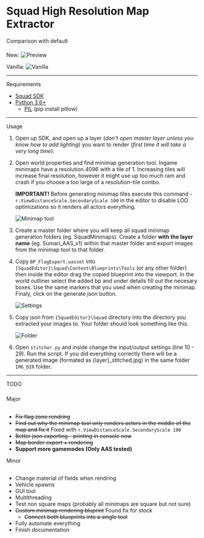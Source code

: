 Squad High Resolution Map Extractor
======


Comparison with default
####

New:
![Preview](Sumari_AAS_v1_stitched.jpg)

Vanilla:
![Vanilla](https://squadmaps.com/full/Sumari_AAS_v1.jpg)

---

Requirements
 * [Squad SDK](https://squad.gamepedia.com/Squad_SDK#Downloading_the_Epic_Games_Launcher)
 * [Python 3.6+](https://www.python.org/)
    * [PIL](https://pypi.org/project/Pillow/) (pip install pillow)


---
Usage
1. Open up SDK, and open up a layer (_don't open master layer unless you know how to add lighting_) you want to render (_first time it will take a very long time_).

2. Open world properties and find minimap generation tool. Ingame minimaps have a resolution 4096 with a tile of 1. Increasing tiles will increase final resolution, however it might use up too much ram and crash if you choose a too large of a resolution-tile combo.

   __IMPORTANT!__ Before generating minimap tiles execute this command - `r.ViewDistanceScale.SecondaryScale 100` in the editor  to disable LOD optimizations so it renders all actors everything.


   ![Minimap tool](https://i.imgur.com/1BvNDQp.png "Minimap tool")

3. Create a master folder where you will keep all squad minimap generation folders (eg. SquadMinimaps). Create a folder __with the layer name__ (eg. Sumari_AAS_v1) within that master folder and export images from the minimap tool to that folder.

4. Copy `BP_FlagExport.uasset` into `{SquadEditor}\Squad\Content\Blueprints\Tools` (or any other folder) then inside the editor drag the copied blueprint into the viewport. In the world outliner select the added bp and under details fill out the necesary boxes. Use the same markers that you used when creating the minimap. Finaly, click on the generate json button.


   ![Settings](https://i.imgur.com/a2uSilC.png)

5. Copy json from `{SquadEditor}\Squad` directory into the directory you extracted your images to. Your folder should look something like this.

   ![Folder](https://i.imgur.com/jLvhANm.png)

6. Open `stitcher.py` and inside change the input/output settings (line 10 - 29). Run the script. If you did everything correctly there will be a generated image (formated as {layer}_stitched.jpg) in the same folder `IMG_DIR` folder.

---

TODO
###

Major
##
* ~~Fix flag zone rendring~~
* ~~Find out why the minimap tool only renders actors in the middle of the map and fix it~~ Fixed with `r.ViewDistanceScale.SecondaryScale 100`
* ~~Better json exporting - printing in console now~~
* ~~Map border export + rendering~~
* __Support more gamemodes (Only AAS tested)__

Minor
##
* Change material of fields when rendring
* Vehicle spawns
* GUI tool
* Multithreading
* Test non square maps (probably all minimaps are square but not sure)
* ~~Custom minimap rendering bluprint~~ Found fix for stock
   * ~~Connect both blueprints into a single tool~~
* Fully automate everything
* Finish documentation